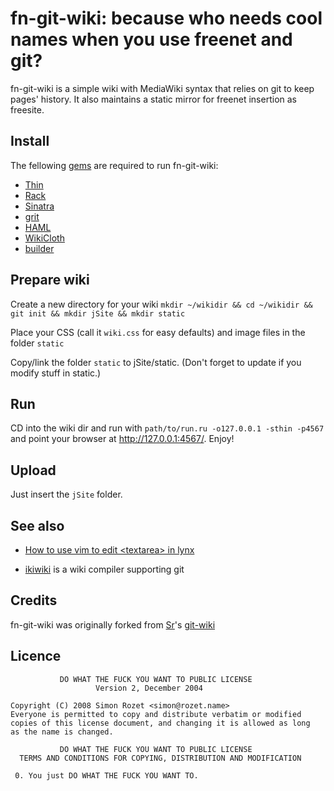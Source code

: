 fn-git-wiki: because who needs cool names when you use freenet and git?
======================================================================

fn-git-wiki is a simple wiki with MediaWiki syntax that relies on git to keep pages' history.
It also maintains a static mirror for freenet insertion as freesite.

Install
-------

The fellowing [gems][] are required to run fn-git-wiki:

- [Thin][]
- [Rack][]
- [Sinatra][]
- [grit][]
- [HAML][]
- [WikiCloth][]
- [builder][]

Prepare wiki
------------

Create a new directory for your wiki `mkdir ~/wikidir && cd ~/wikidir && git init && mkdir jSite && mkdir static`

Place your CSS (call it `wiki.css` for easy defaults) and image files in the folder `static`

Copy/link the folder `static` to jSite/static. (Don't forget to update if you modify stuff in static.)

Run
---

CD into the wiki dir and run with `path/to/run.ru -o127.0.0.1 -sthin -p4567`
and point your browser at <http://127.0.0.1:4567/>. Enjoy!

Upload
------

Just insert the `jSite` folder.

See also
--------

- [How to use vim to edit &lt;textarea&gt; in lynx][tip]
- [ikiwiki][] is a wiki compiler supporting git

  [Thin]: http://code.macournoyer.com/thin/
  [Rack]: http://rack.rubyforge.org/
  [Sinatra]: http://www.sinatrarb.com
  [git-wiki]: http://github.com/sr/git-wiki
  [Sr]: http://github.com/sr
  [al3x]: http://github.com/al3x/gitwiki
  [gems]: http://www.rubygems.org/
  [grit]: http://github.com/mojombo/grit
  [HAML]: http://haml.hamptoncatlin.com
  [WikiCloth]: http://github.com/nricciar/wikicloth
  [builder]: http://builder.rubyforge.org/
  [tip]: http://wiki.infogami.com/using_lynx_&_vim_with_infogami
  [WiGit]: http://el-tramo.be/software/wigit
  [ikiwiki]: http://ikiwiki.info

Credits
-------

fn-git-wiki was originally forked from [Sr]'s [git-wiki]

Licence
-------
               DO WHAT THE FUCK YOU WANT TO PUBLIC LICENSE
                       Version 2, December 2004

    Copyright (C) 2008 Simon Rozet <simon@rozet.name>
    Everyone is permitted to copy and distribute verbatim or modified
    copies of this license document, and changing it is allowed as long
    as the name is changed.

               DO WHAT THE FUCK YOU WANT TO PUBLIC LICENSE
      TERMS AND CONDITIONS FOR COPYING, DISTRIBUTION AND MODIFICATION

     0. You just DO WHAT THE FUCK YOU WANT TO.
